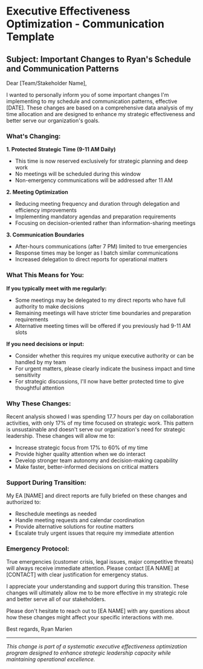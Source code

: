 # Executive Effectiveness Optimization - Communication Template

## Subject: Important Changes to Ryan's Schedule and Communication Patterns

Dear [Team/Stakeholder Name],

I wanted to personally inform you of some important changes I'm implementing to my schedule and communication patterns, effective [DATE]. These changes are based on a comprehensive data analysis of my time allocation and are designed to enhance my strategic effectiveness and better serve our organization's goals.

### What's Changing:

**1. Protected Strategic Time (9-11 AM Daily)**
- This time is now reserved exclusively for strategic planning and deep work
- No meetings will be scheduled during this window
- Non-emergency communications will be addressed after 11 AM

**2. Meeting Optimization**
- Reducing meeting frequency and duration through delegation and efficiency improvements
- Implementing mandatory agendas and preparation requirements
- Focusing on decision-oriented rather than information-sharing meetings

**3. Communication Boundaries** 
- After-hours communications (after 7 PM) limited to true emergencies
- Response times may be longer as I batch similar communications
- Increased delegation to direct reports for operational matters

### What This Means for You:

**If you typically meet with me regularly:**
- Some meetings may be delegated to my direct reports who have full authority to make decisions
- Remaining meetings will have stricter time boundaries and preparation requirements
- Alternative meeting times will be offered if you previously had 9-11 AM slots

**If you need decisions or input:**
- Consider whether this requires my unique executive authority or can be handled by my team
- For urgent matters, please clearly indicate the business impact and time sensitivity
- For strategic discussions, I'll now have better protected time to give thoughtful attention

### Why These Changes:

Recent analysis showed I was spending 17.7 hours per day on collaboration activities, with only 17% of my time focused on strategic work. This pattern is unsustainable and doesn't serve our organization's need for strategic leadership. These changes will allow me to:

- Increase strategic focus from 17% to 60% of my time
- Provide higher quality attention when we do interact
- Develop stronger team autonomy and decision-making capability
- Make faster, better-informed decisions on critical matters

### Support During Transition:

My EA [NAME] and direct reports are fully briefed on these changes and authorized to:
- Reschedule meetings as needed
- Handle meeting requests and calendar coordination
- Provide alternative solutions for routine matters
- Escalate truly urgent issues that require my immediate attention

### Emergency Protocol:

True emergencies (customer crisis, legal issues, major competitive threats) will always receive immediate attention. Please contact [EA NAME] at [CONTACT] with clear justification for emergency status.

I appreciate your understanding and support during this transition. These changes will ultimately allow me to be more effective in my strategic role and better serve all of our stakeholders.

Please don't hesitate to reach out to [EA NAME] with any questions about how these changes might affect your specific interactions with me.

Best regards,
Ryan Marien

---
*This change is part of a systematic executive effectiveness optimization program designed to enhance strategic leadership capacity while maintaining operational excellence.*
